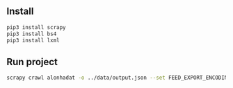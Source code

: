 ## Install
```bash
pip3 install scrapy
pip3 install bs4
pip3 install lxml
```
## Run project
```bash
scrapy crawl alonhadat -o ../data/output.json --set FEED_EXPORT_ENCODING=utf-8
```
